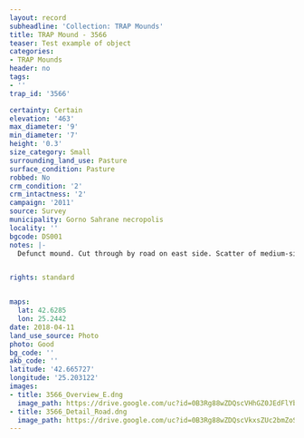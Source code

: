 ```yaml
---
layout: record
subheadline: 'Collection: TRAP Mounds'
title: TRAP Mound - 3566
teaser: Test example of object
categories:
- TRAP Mounds
header: no
tags:
- ''
trap_id: '3566'

certainty: Certain
elevation: '463'
max_diameter: '9'
min_diameter: '7'
height: '0.3'
size_category: Small
surrounding_land_use: Pasture
surface_condition: Pasture
robbed: No
crm_condition: '2'
crm_intactness: '2'
campaign: '2011'
source: Survey
municipality: Gorno Sahrane necropolis
locality: ''
bgcode: DS001
notes: |-
  Defunct mound. Cut through by road on east side. Scatter of medium-sized stones. No obvious robbers' trench's.


rights: standard


maps:
  lat: 42.6285
  lon: 25.2442
date: 2018-04-11
land_use_source: Photo
photo: Good
bg_code: ''
akb_code: ''
latitude: '42.665727'
longitude: '25.203122'
images:
- title: 3566_Overview_E.dng
  image_path: https://drive.google.com/uc?id=0B3Rg88wZDQscVHhGZ0JEdFlYb0U
- title: 3566_Detail_Road.dng
  image_path: https://drive.google.com/uc?id=0B3Rg88wZDQscVkxsZUc2bmZoS2M
---
```

